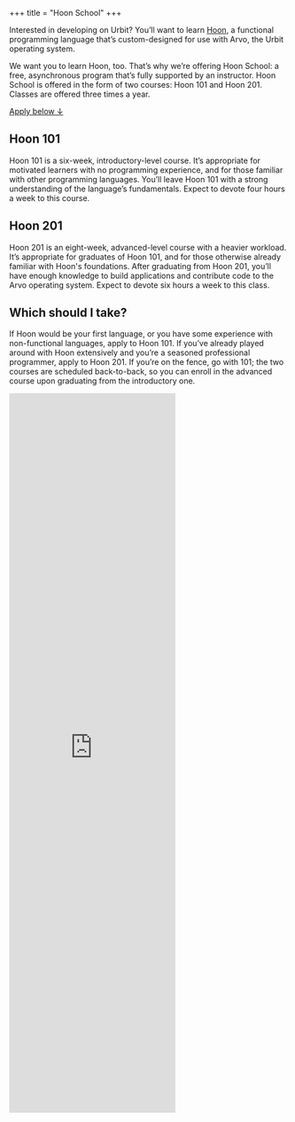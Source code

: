 +++
title = "Hoon School"
+++

Interested in developing on Urbit? You’ll want to learn [Hoon](https://urbit.org/docs/learn/hoon/), a functional programming language that’s custom-designed for use with Arvo, the Urbit operating system.

We want you to learn Hoon, too. That’s why we’re offering Hoon School: a free, asynchronous program that’s fully supported by an instructor. Hoon School is offered in the form of two courses: Hoon 101 and Hoon 201. Classes are offered three times a year.

[Apply below ↓](#apply)

## Hoon 101

Hoon 101 is a six-week, introductory-level course. It’s appropriate for motivated learners with no programming experience, and for those familiar with other programming languages. You’ll leave Hoon 101 with a strong understanding of the language’s fundamentals. Expect to devote four hours a week to this course.

## Hoon 201

Hoon 201 is an eight-week, advanced-level course with a heavier workload. It’s appropriate for graduates of Hoon 101, and for those otherwise already familiar with Hoon's foundations. After graduating from Hoon 201, you’ll have enough knowledge to build applications and contribute code to the Arvo operating system. Expect to devote six hours a week to this class.

## Which should I take?

If Hoon would be your first language, or you have some experience with non-functional languages, apply to Hoon 101. If you’ve already played around with Hoon extensively and you’re a seasoned professional programmer, apply to Hoon 201. If you’re on the fence, go with 101; the two courses are scheduled back-to-back, so you can enroll in the advanced course upon graduating from the introductory one.

<script class="src="https://static.airtable.com/js/embed/embed_snippet_v1.js"></script><iframe id="apply" class="airtable-embed airtable-dynamic-height w-full" src="https://airtable.com/embed/shr8bb15QPR3hfQpG?backgroundColor=teal" frameborder="0" height="1300"></iframe>

